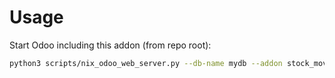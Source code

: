 # Usage

Start Odoo including this addon (from repo root):

```bash
python3 scripts/nix_odoo_web_server.py --db-name mydb --addon stock_move_line_auto_fill
```
